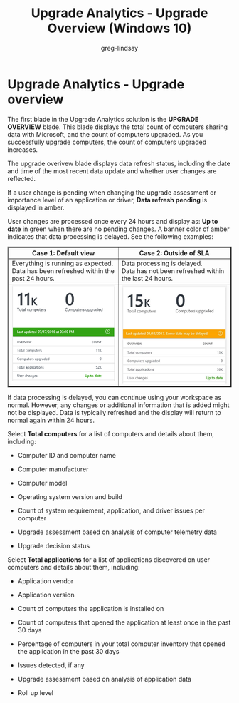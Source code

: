 ﻿---
title: Upgrade Analytics - Upgrade Overview (Windows 10)
description: Displays the total count of computers sharing data and upgraded.
ms.prod: w10
author: greg-lindsay
---

# Upgrade Analytics - Upgrade overview

The first blade in the Upgrade Analytics solution is the **UPGRADE OVERVIEW** blade. This blade displays the total count of computers sharing data with Microsoft, and the count of computers upgraded. As you successfully upgrade computers, the count of computers upgraded increases.

The upgrade overivew blade displays data refresh status, including the date and time of the most recent data update and whether user changes are reflected. 

If a user change is pending when changing the upgrade assessment or importance level of an application or driver, **Data refresh pending** is displayed in amber. 

User changes are processed once every 24 hours and display as: **Up to date** in green when there are no pending changes.  A banner color of amber indicates that data processing is delayed. See the following examples:

<!-- PRESERVING ORIGINAL IMAGE CODING JUST IN CASE
<img src="media/image3.png" width="214" height="345" />
-->

<TABLE BORDER=2>
<TH>Case 1: Default view<TH>Case 2: Outside of SLA
<TR><TD>Everything is running as expected. <BR>Data has been refreshed within the past 24 hours.<TD>Data processing is delayed.<BR>Data has not been refreshed within the last 24 hours.
<TR><TD VALIGN="top"><img src="images/ua-cg-13.png"><TD VALIGN="top"><img src="images/ua-cg-11.png">
</TABLE>

If data processing is delayed, you can continue using your workspace as normal. However, any changes or additional information that is added might not be displayed. Data is typically refreshed and the display will return to normal again within 24 hours.

Select **Total computers** for a list of computers and details about them, including:

-   Computer ID and computer name

-   Computer manufacturer

-   Computer model

-   Operating system version and build

-   Count of system requirement, application, and driver issues per computer

-   Upgrade assessment based on analysis of computer telemetry data

-   Upgrade decision status

Select **Total applications** for a list of applications discovered on user computers and details about them, including:

-   Application vendor

-   Application version

-   Count of computers the application is installed on

-   Count of computers that opened the application at least once in the past 30 days

-   Percentage of computers in your total computer inventory that opened the application in the past 30 days

-   Issues detected, if any

-   Upgrade assessment based on analysis of application data
   
-   Roll up level